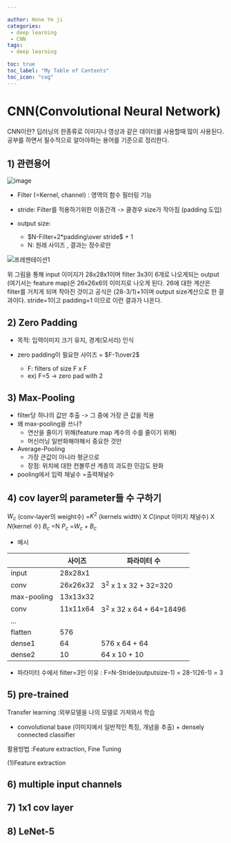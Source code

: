 ```yaml
---

author: Hone Ye ji
categories: 
 - deep learning
 - CNN
tags: 
 - deep learning

toc: true
toc_label: "My Table of Contents"
toc_icon: "cog"
---
```



# CNN(Convolutional Neural Network)
CNN이란? 딥러닝의 한종류로 이미지나 영상과 같은 데이터를 사용할때 많이 사용된다. 공부를 하면서 필수적으로 알아야하는 용어를 기준으로 정리한다.
## 1) 관련용어

![image](https://user-images.githubusercontent.com/45659433/142574822-992c56a2-8e88-4db2-aeb4-d8eb3c920c73.png)

-  Filter (=Kernel, channel) : 영역의 함수 필터링 기능 
- stride: Filter를 적용하기위한 이동간격 -> 클경우 size가 작아짐 (padding 도입)
- output size:

	-  $N-Filter+2*padding\over stride$ + 1 
	- N: 원래 사이즈 , 결과는 정수로만
	
![프레젠테이션1](https://user-images.githubusercontent.com/45659433/142576579-c87b3ddf-7947-4da1-b9f2-1d9a3b1da4bd.png)

위 그림을 통해 input 이미지가 28x28x1이며 filter 3x3이 6개로 나오게되는 output (여기서는 feature map)은 26x26x6의 이미지로 나오게 된다.
26에 대한 계산은 filter를 거치게 되며 작아진 것이고 공식은 (28-3/1)+1이며 output size계산으로 한 결과이다. stride=1이고 padding=1 이므로 이런 결과가 나온다.

## 2) Zero Padding
- 목적: 입력이미지 크기 유지, 경계(모서리) 인식

- zero padding이 필요한 사이즈 = $F-1\over2$ 
	- F: filters of size F x F
	- ex) F=5 -> zero pad with 2

## 3) Max-Pooling
- filter당 하나의 값만 추출 -> 그 중에 가장 큰 값을 적용
- 왜 max-pooling을 쓰나? 
	- 연산을 줄이기 위해(feature map 계수의 수를 줄이기 위해)
	- 머신러닝 일반화해야해서 중요한 것만
- Average-Pooling 
	- 가장 큰값이 아니라 평균으로
	- 장점: 위치에 대한 컨볼루션 계층의 과도한 민감도 완화
- pooling에서 입력 채널수 =출력채널수


## 4) cov layer의 parameter들 수 구하기

$W_c$ (conv-layer의 weight수) =$K^2$ (kernels width) X $C$(input 이미지 채널수) X $N$(kernel 수)
$B_c$ =N
$P_c$ =$W_c +B_c$
- 예시
	
| | 사이즈  |파라미터 수 |
|--|--|--|
|input  | 28x28x1  | |
|conv  |26x26x32  | $3^2$ x 1 x 32 + 32=320 |
|max-pooling  | 13x13x32 ||
|conv  | 11x11x64 |$3^2$ x 32 x 64 + 64=18496|
|...  |  ||
|flatten | 576 ||
|dense1  | 64 |576 x 64 + 64|
|dense2 | 10  |64 x 10 + 10|

* 파라미터 수에서 filter=3인 이유 
: F=N-Stride(outputsize-1) = 28-1(26-1) = 3

## 5) pre-trained

Transfer learning :외부모델을 나의 모델로 가져와서 학습
- convolutional base (이미지에서 일반적인 특징, 개념을 추출) + densely connected classifier

활용방법 :Feature extraction, Fine Tuning

(1)Feature extraction

 

## 6) multiple input channels
## 7) 1x1 cov layer
## 8) LeNet-5


<!--stackedit_data:
eyJoaXN0b3J5IjpbNzQ1MDM2OTE4LDE3OTQyOTU1NTAsMjA5NT
Q2MzQ0MCwtNzkzMDA0MTAzLDE2OTYwMTM5MjIsMTIzODAzMjMy
MSwtNzU3ODA1NjIwXX0=
-->